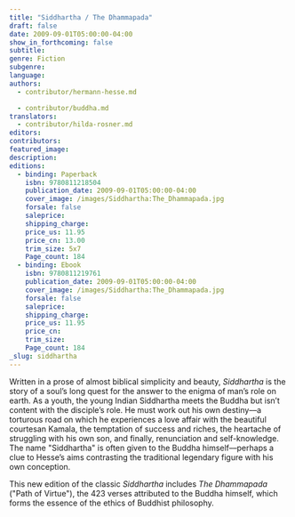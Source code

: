 ```yaml
---
title: "Siddhartha / The Dhammapada"
draft: false
date: 2009-09-01T05:00:00-04:00
show_in_forthcoming: false
subtitle:
genre: Fiction
subgenre:
language:
authors:
  - contributor/hermann-hesse.md

  - contributor/buddha.md
translators:
  - contributor/hilda-rosner.md
editors:
contributors:
featured_image:
description:
editions:
  - binding: Paperback
    isbn: 9780811218504
    publication_date: 2009-09-01T05:00:00-04:00
    cover_image: /images/Siddhartha:The_Dhammapada.jpg
    forsale: false
    saleprice:
    shipping_charge:
    price_us: 11.95
    price_cn: 13.00
    trim_size: 5x7
    Page_count: 184
  - binding: Ebook
    isbn: 9780811219761
    publication_date: 2009-09-01T05:00:00-04:00
    cover_image: /images/Siddhartha:The_Dhammapada.jpg
    forsale: false
    saleprice:
    shipping_charge:
    price_us: 11.95
    price_cn:
    trim_size:
    Page_count: 184
_slug: siddhartha
---
```


Written in a prose of almost biblical simplicity and beauty, _Siddhartha_ is the story of a soul’s long quest for the answer to the enigma of man’s role on earth. As a youth, the young Indian Siddhartha meets the Buddha but isn’t content with the disciple’s role. He must work out his own destiny––a torturous road on which he experiences a love affair with the beautiful courtesan Kamala, the temptation of success and riches, the heartache of struggling with his own son, and finally, renunciation and self-knowledge. The name "Siddhartha" is often given to the Buddha himself––perhaps a clue to Hesse’s aims contrasting the traditional legendary figure with his own conception.

This new edition of the classic _Siddhartha_ includes _The Dhammapada_ ("Path of Virtue"), the 423 verses attributed to the Buddha himself, which forms the essence of the ethics of Buddhist philosophy.

